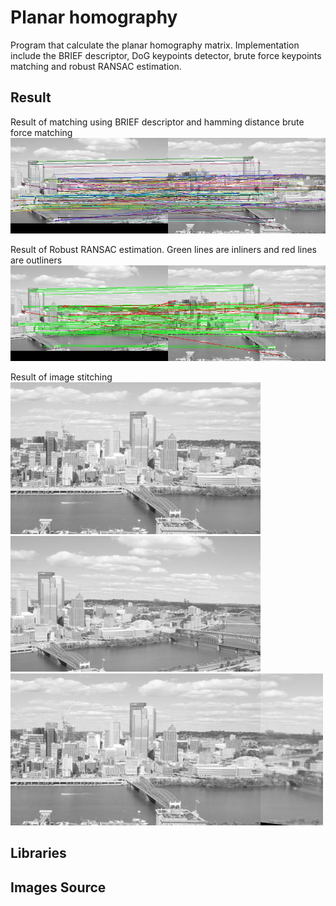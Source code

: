 # Planar homography
Program that calculate the planar homography matrix. Implementation include the BRIEF descriptor, DoG keypoints detector, brute force keypoints matching and robust RANSAC estimation.

## Result
Result of matching using BRIEF descriptor and hamming distance brute force matching
![alt text](https://github.com/bilaer/Planar-homography/blob/master/match.jpg)

Result of Robust RANSAC estimation. Green lines are inliners and red lines are outliners
![alt text](https://github.com/bilaer/Planar-homography/blob/master/ransac.jpg)

Result of image stitching
![alt text](https://github.com/bilaer/Planar-homography/blob/master/InclineL.jpg) ![alt text](https://github.com/bilaer/Planar-homography/blob/master/InclineR.jpg)
![alt text](https://github.com/bilaer/Planar-homography/blob/master/final.jpg)




## Libraries

## Images Source
